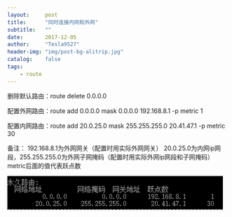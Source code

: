 ```yaml
---
layout:     post
title:      "同时连接内网和外网"
subtitle:   ""
date:       2017-12-05
author:     "Tesla9527"
header-img: "img/post-bg-alitrip.jpg"
catalog:    false
tags:
    - route
---
```


删除默认路由：route delete 0.0.0.0

配置外网路由：route add 0.0.0.0 mask 0.0.0.0 192.168.8.1 -p metric 1

配置内网路由：route add 20.0.25.0 mask 255.255.255.0 20.41.47.1 -p metric 30

备注：
192.168.8.1为外网网关（配置时用实际外网网关）
20.0.25.0为内网ip网段，255.255.255.0为外网子网掩码（配置时用实际外网ip网段和子网掩码）
metric后面的值代表跃点数

![img](/img/in-post/route.png)